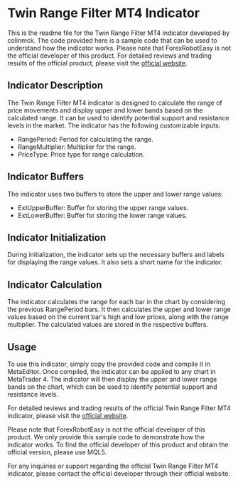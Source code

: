# Twin Range Filter MT4 Indicator
This is the readme file for the Twin Range Filter MT4 indicator developed by colinmck. The code provided here is a sample code that can be used to understand how the indicator works. Please note that ForexRobotEasy is not the official developer of this product. For detailed reviews and trading results of the official product, please visit the [official website](https://forexroboteasy.com/forex-robot-review/twin-range-filter-mt4-review-efficient-non-repaint-forex-software/).

## Indicator Description
The Twin Range Filter MT4 indicator is designed to calculate the range of price movements and display upper and lower bands based on the calculated range. It can be used to identify potential support and resistance levels in the market. The indicator has the following customizable inputs:

- RangePeriod: Period for calculating the range.
- RangeMultiplier: Multiplier for the range.
- PriceType: Price type for range calculation.

## Indicator Buffers
The indicator uses two buffers to store the upper and lower range values:

- ExtUpperBuffer: Buffer for storing the upper range values.
- ExtLowerBuffer: Buffer for storing the lower range values.

## Indicator Initialization
During initialization, the indicator sets up the necessary buffers and labels for displaying the range values. It also sets a short name for the indicator.

## Indicator Calculation
The indicator calculates the range for each bar in the chart by considering the previous RangePeriod bars. It then calculates the upper and lower range values based on the current bar's high and low prices, along with the range multiplier. The calculated values are stored in the respective buffers.

## Usage
To use this indicator, simply copy the provided code and compile it in MetaEditor. Once compiled, the indicator can be applied to any chart in MetaTrader 4. The indicator will then display the upper and lower range bands on the chart, which can be used to identify potential support and resistance levels.

For detailed reviews and trading results of the official Twin Range Filter MT4 indicator, please visit the [official website](https://forexroboteasy.com/forex-robot-review/twin-range-filter-mt4-review-efficient-non-repaint-forex-software/).

Please note that ForexRobotEasy is not the official developer of this product. We only provide this sample code to demonstrate how the indicator works. To find the official developer of this product and obtain the official version, please use MQL5.

For any inquiries or support regarding the official Twin Range Filter MT4 indicator, please contact the official developer through their official website.
